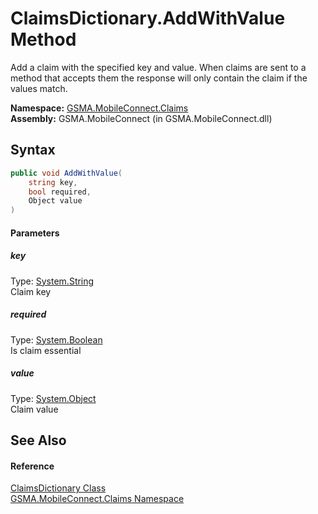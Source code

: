 ClaimsDictionary.AddWithValue Method
====================================
Add a claim with the specified key and value. When claims are sent to a method that accepts them the response will only contain the claim if the values match.

**Namespace:** [GSMA.MobileConnect.Claims][1]  
**Assembly:** GSMA.MobileConnect (in GSMA.MobileConnect.dll)

Syntax
------

```csharp
public void AddWithValue(
	string key,
	bool required,
	Object value
)
```

#### Parameters

##### *key*
Type: [System.String][2]  
Claim key

##### *required*
Type: [System.Boolean][3]  
Is claim essential

##### *value*
Type: [System.Object][4]  
Claim value


See Also
--------

#### Reference
[ClaimsDictionary Class][5]  
[GSMA.MobileConnect.Claims Namespace][1]  

[1]: ../README.md
[2]: http://msdn.microsoft.com/en-us/library/s1wwdcbf
[3]: http://msdn.microsoft.com/en-us/library/a28wyd50
[4]: http://msdn.microsoft.com/en-us/library/e5kfa45b
[5]: README.md
[6]: ../../_icons/Help.png